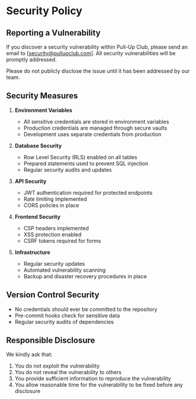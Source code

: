 # Security Policy

## Reporting a Vulnerability

If you discover a security vulnerability within Pull-Up Club, please send an email to [security@pullupclub.com]. All security vulnerabilities will be promptly addressed.

Please do not publicly disclose the issue until it has been addressed by our team.

## Security Measures

1. **Environment Variables**
   - All sensitive credentials are stored in environment variables
   - Production credentials are managed through secure vaults
   - Development uses separate credentials from production

2. **Database Security**
   - Row Level Security (RLS) enabled on all tables
   - Prepared statements used to prevent SQL injection
   - Regular security audits and updates

3. **API Security**
   - JWT authentication required for protected endpoints
   - Rate limiting implemented
   - CORS policies in place

4. **Frontend Security**
   - CSP headers implemented
   - XSS protection enabled
   - CSRF tokens required for forms

5. **Infrastructure**
   - Regular security updates
   - Automated vulnerability scanning
   - Backup and disaster recovery procedures in place

## Version Control Security

- No credentials should ever be committed to the repository
- Pre-commit hooks check for sensitive data
- Regular security audits of dependencies

## Responsible Disclosure

We kindly ask that:

1. You do not exploit the vulnerability
2. You do not reveal the vulnerability to others
3. You provide sufficient information to reproduce the vulnerability
4. You allow reasonable time for the vulnerability to be fixed before any disclosure 